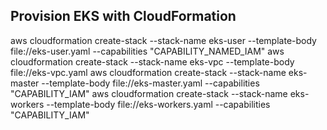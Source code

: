 ## Provision EKS with CloudFormation

aws cloudformation create-stack --stack-name eks-user --template-body file://eks-user.yaml --capabilities "CAPABILITY_NAMED_IAM"
aws cloudformation create-stack --stack-name eks-vpc --template-body file://eks-vpc.yaml
aws cloudformation create-stack --stack-name eks-master --template-body file://eks-master.yaml --capabilities "CAPABILITY_IAM"
aws cloudformation create-stack --stack-name eks-workers --template-body file://eks-workers.yaml --capabilities "CAPABILITY_IAM"
